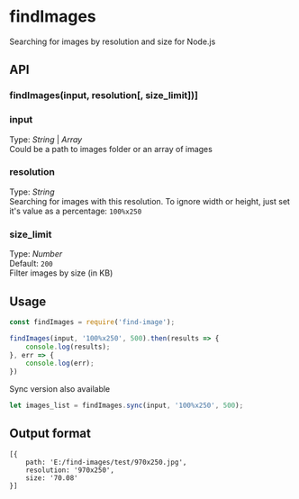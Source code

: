 # findImages   
Searching for images by resolution and size for Node.js


## API

### findImages(input, resolution[, size_limit])]

### input
Type: _String_ | _Array_  
Could be a path to images folder or an array of images  


### resolution
Type: _String_  
Searching for images with this resolution. To ignore width or height, just set it's value as a percentage: `100%x250`


### size_limit
Type: _Number_  
Default: `200`  
Filter images by size (in KB)  



## Usage
```javascript
const findImages = require('find-image');

findImages(input, '100%x250', 500).then(results => {
	console.log(results);
}, err => {
	console.log(err);
})
```

Sync version also available
```javascript
let images_list = findImages.sync(input, '100%x250', 500);
```


## Output format
```
[{
	path: 'E:/find-images/test/970x250.jpg',
	resolution: '970x250',
	size: '70.08' 
}]
```
